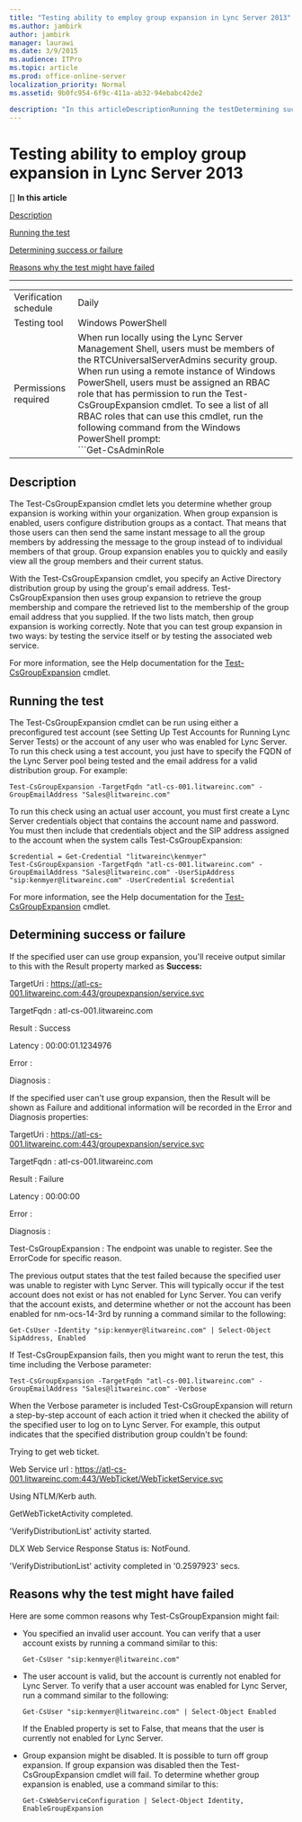 ```yaml
---
title: "Testing ability to employ group expansion in Lync Server 2013"
ms.author: jambirk
author: jambirk
manager: laurawi
ms.date: 3/9/2015
ms.audience: ITPro
ms.topic: article
ms.prod: office-online-server
localization_priority: Normal
ms.assetid: 9b0fc954-6f9c-411a-ab32-94ebabc42de2

description: "In this articleDescriptionRunning the testDetermining success or failureReasons why the test might have failed"
---
```


# Testing ability to employ group expansion in Lync Server 2013
[]
 **In this article**
  
[Description](#sectionSection0)
  
[Running the test](#sectionSection1)
  
[Determining success or failure](#sectionSection2)
  
[Reasons why the test might have failed](#sectionSection3)
  
****

|||
|:-----|:-----|
|Verification schedule  <br/> |Daily  <br/> |
|Testing tool  <br/> |Windows PowerShell  <br/> |
|Permissions required  <br/> |When run locally using the Lync Server Management Shell, users must be members of the RTCUniversalServerAdmins security group.  <br/> When run using a remote instance of Windows PowerShell, users must be assigned an RBAC role that has permission to run the Test-CsGroupExpansion cmdlet. To see a list of all RBAC roles that can use this cmdlet, run the following command from the Windows PowerShell prompt:  <br/> ```Get-CsAdminRole | Where-Object {$_.Cmdlets -match "Test-CsGroupExpansion"}```|
   
## Description
<a name="sectionSection0"> </a>

The Test-CsGroupExpansion cmdlet lets you determine whether group expansion is working within your organization. When group expansion is enabled, users configure distribution groups as a contact. That means that those users can then send the same instant message to all the group members by addressing the message to the group instead of to individual members of that group. Group expansion enables you to quickly and easily view all the group members and their current status. 
  
With the Test-CsGroupExpansion cmdlet, you specify an Active Directory distribution group by using the group's email address. Test-CsGroupExpansion then uses group expansion to retrieve the group membership and compare the retrieved list to the membership of the group email address that you supplied. If the two lists match, then group expansion is working correctly. Note that you can test group expansion in two ways: by testing the service itself or by testing the associated web service.
  
For more information, see the Help documentation for the [Test-CsGroupExpansion](test-csgroupexpansion.md) cmdlet. 
  
## Running the test
<a name="sectionSection1"> </a>

The Test-CsGroupExpansion cmdlet can be run using either a preconfigured test account (see Setting Up Test Accounts for Running Lync Server Tests) or the account of any user who was enabled for Lync Server. To run this check using a test account, you just have to specify the FQDN of the Lync Server pool being tested and the email address for a valid distribution group. For example:
  
```
Test-CsGroupExpansion -TargetFqdn "atl-cs-001.litwareinc.com" -GroupEmailAddress "Sales@litwareinc.com"
```

To run this check using an actual user account, you must first create a Lync Server credentials object that contains the account name and password. You must then include that credentials object and the SIP address assigned to the account when the system calls Test-CsGroupExpansion:
  
```
$credential = Get-Credential "litwareinc\kenmyer"
Test-CsGroupExpansion -TargetFqdn "atl-cs-001.litwareinc.com" -GroupEmailAddress "Sales@litwareinc.com" -UserSipAddress "sip:kenmyer@litwareinc.com" -UserCredential $credential
```

For more information, see the Help documentation for the [Test-CsGroupExpansion](test-csgroupexpansion.md) cmdlet. 
  
## Determining success or failure
<a name="sectionSection2"> </a>

If the specified user can use group expansion, you'll receive output similar to this with the Result property marked as **Success:**
  
TargetUri : https://atl-cs-001.litwareinc.com:443/groupexpansion/service.svc
  
TargetFqdn : atl-cs-001.litwareinc.com
  
Result : Success
  
Latency : 00:00:01.1234976
  
Error :
  
Diagnosis :
  
If the specified user can't use group expansion, then the Result will be shown as Failure and additional information will be recorded in the Error and Diagnosis properties:
  
TargetUri : https://atl-cs-001.litwareinc.com:443/groupexpansion/service.svc
  
TargetFqdn : atl-cs-001.litwareinc.com
  
Result : Failure
  
Latency : 00:00:00
  
Error :
  
Diagnosis :
  
Test-CsGroupExpansion : The endpoint was unable to register. See the ErrorCode for specific reason.
  
The previous output states that the test failed because the specified user was unable to register with Lync Server. This will typically occur if the test account does not exist or has not enabled for Lync Server. You can verify that the account exists, and determine whether or not the account has been enabled for nm-ocs-14-3rd by running a command similar to the following:
  
```
Get-CsUser -Identity "sip:kenmyer@litwareinc.com" | Select-Object SipAddress, Enabled
```

If Test-CsGroupExpansion fails, then you might want to rerun the test, this time including the Verbose parameter: 
  
```
Test-CsGroupExpansion -TargetFqdn "atl-cs-001.litwareinc.com" -GroupEmailAddress "Sales@litwareinc.com" -Verbose
```

When the Verbose parameter is included Test-CsGroupExpansion will return a step-by-step account of each action it tried when it checked the ability of the specified user to log on to Lync Server. For example, this output indicates that the specified distribution group couldn't be found: 
  
Trying to get web ticket.
  
Web Service url : https://atl-cs-001.litwareinc.com:443/WebTicket/WebTicketService.svc
  
Using NTLM/Kerb auth.
  
GetWebTicketActivity completed.
  
'VerifyDistributionList' activity started.
  
DLX Web Service Response Status is: NotFound.
  
'VerifyDistributionList' activity completed in '0.2597923' secs.
  
## Reasons why the test might have failed
<a name="sectionSection3"> </a>

Here are some common reasons why Test-CsGroupExpansion might fail:
  
- You specified an invalid user account. You can verify that a user account exists by running a command similar to this: 
    
  ```
  Get-CsUser "sip:kenmyer@litwareinc.com"
  ```

- The user account is valid, but the account is currently not enabled for Lync Server. To verify that a user account was enabled for Lync Server, run a command similar to the following: 
    
  ```
  Get-CsUser "sip:kenmyer@litwareinc.com" | Select-Object Enabled
  ```

    If the Enabled property is set to False, that means that the user is currently not enabled for Lync Server.
    
- Group expansion might be disabled. It is possible to turn off group expansion. If group expansion was disabled then the Test-CsGroupExpansion cmdlet will fail. To determine whether group expansion is enabled, use a command similar to this: 
    
  ```
  Get-CsWebServiceConfiguration | Select-Object Identity, EnableGroupExpansion
  
  ```

